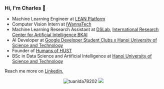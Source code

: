 ### Hi, I'm Charles 👋

* Machine Learning Engineer at [LEAN Platform](https://www.linkedin.com/company/lean-platform/)
* Computer Vision Intern at [IWannaTech](https://www.iwannatech.com)
* Machine Learning Research Assistant at [DSLab](http://ds.soict.hust.edu.vn), [International Research Center for Artificial Intelligence BKAI](https://bkai.ai)
* AI Developer at [Google Developer Student Clubs x Hanoi University of Science and Technology](https://www.facebook.com/dsc.hust.2020)
* Founder of [Humans of HUST](http://facebook.com/pageofhumanshust)
* BSc in Data Science and Artificial Intelligence at [Hanoi University of Science and Technology](https://www.facebook.com/dhbkhanoi/)


Reach me more on [Linkedin.](https://www.linkedin.com/in/tuanlda78202)

<p align="center">
  <img src ="https://github-readme-stats.vercel.app/api?username=tuanlda78202&show_icons=true&locale=en" alt="tuanlda78202">
  <img src ="https://github-readme-stats.vercel.app/api/top-langs/?username=tuanlda78202">
</p>



